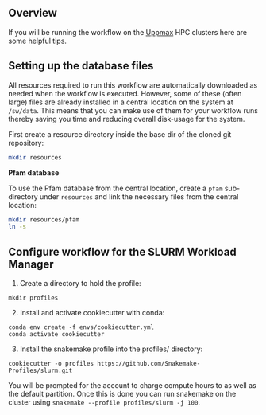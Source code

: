 ## Overview
If you will be running the workflow on the [Uppmax](https://uppmax.uu.se/) HPC clusters here are some helpful tips.

## Setting up the database files
All resources required to run this workflow are automatically downloaded as needed when the workflow is executed. However, some of these (often large) files are already installed in a central location on the system at `/sw/data`. This means that you can make use of them for your workflow runs thereby saving you time and reducing overall disk-usage for the system.

First create a resource directory inside the base dir of the cloned git repository:
```bash
mkdir resources
```

**Pfam database**

To use the Pfam database from the central location, create a `pfam` sub-directory under `resources` and link the necessary files from the central location:
```bash
mkdir resources/pfam
ln -s 
```


## Configure workflow for the SLURM Workload Manager

1. Create a directory to hold the profile:

```
mkdir profiles
```

2. Install and activate cookiecutter with conda:

```
conda env create -f envs/cookiecutter.yml
conda activate cookiecutter
```

3. Install the snakemake profile into the profiles/ directory:

```
cookiecutter -o profiles https://github.com/Snakemake-Profiles/slurm.git
```

You will be prompted for the account to charge compute hours to as well
as the default partition. Once this is done you can run snakemake on
the cluster using `snakemake --profile profiles/slurm -j 100`.
